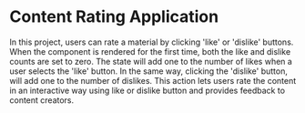 # Content Rating Application

In this project, users can rate a material by clicking 'like' or 'dislike' buttons. When the component is rendered for the first time, both the like and dislike counts are set to zero. The state will add one to the number of likes when a user selects the 'like' button. In the same way, clicking the 'dislike' button, will add one to the number of dislikes. This action lets users rate the content in an interactive way using like or dislike button and provides feedback to content creators.